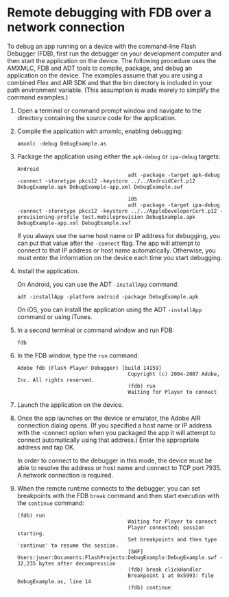 # Remote debugging with FDB over a network connection

<div>

To debug an app running on a device with the command-line Flash Debugger (FDB),
first run the debugger on your development computer and then start the
application on the device. The following procedure uses the AMXMLC, FDB and ADT
tools to compile, package, and debug an application on the device. The examples
assume that you are using a combined Flex and AIR SDK and that the bin directory
is included in your path environment variable. (This assumption is made merely
to simplify the command examples.)

1.  Open a terminal or command prompt window and navigate to the directory
    containing the source code for the application.

2.  Compile the application with amxmlc, enabling debugging:

        amxmlc -debug DebugExample.as

3.  Package the application using either the `apk-debug` or `ipa-debug` targets:

        Android
                                            adt -package -target apk-debug -connect -storetype pkcs12 -keystore ../../AndroidCert.p12 DebugExample.apk DebugExample-app.xml DebugExample.swf

                                            iOS
                                            adt -package -target ipa-debug -connect -storetype pkcs12 -keystore ../../AppleDeveloperCert.p12 -provisioning-profile test.mobileprovision DebugExample.apk DebugExample-app.xml DebugExample.swf

    If you always use the same host name or IP address for debugging, you can
    put that value after the `-connect` flag. The app will attempt to connect to
    that IP address or host name automatically. Otherwise, you must enter the
    information on the device each time you start debugging.

4.  Install the application.

    On Android, you can use the ADT `-installApp` command:

        adt -installApp -platform android -package DebugExample.apk

    On iOS, you can install the application using the ADT `-installApp` command
    or using iTunes.

5.  In a second terminal or command window and run FDB:

        fdb

6.  In the FDB window, type the `run` command:

        Adobe fdb (Flash Player Debugger) [build 14159]
                                            Copyright (c) 2004-2007 Adobe, Inc. All rights reserved.
                                            (fdb) run
                                            Waiting for Player to connect

7.  Launch the application on the device.

8.  Once the app launches on the device or emulator, the Adobe AIR connection
    dialog opens. (If you specified a host name or IP address with the -connect
    option when you packaged the app it will attempt to connect automatically
    using that address.) Enter the appropriate address and tap OK.

    In order to connect to the debugger in this mode, the device must be able to
    resolve the address or host name and connect to TCP port 7935. A network
    connection is required.

9.  When the remote runtime connects to the debugger, you can set breakpoints
    with the FDB `break` command and then start execution with the `continue`
    command:

        (fdb) run
                                            Waiting for Player to connect
                                            Player connected; session starting.
                                            Set breakpoints and then type 'continue' to resume the session.
                                            [SWF] Users:juser:Documents:FlashProjects:DebugExample:DebugExample.swf - 32,235 bytes after decompression
                                            (fdb) break clickHandler
                                            Breakpoint 1 at 0x5993: file DebugExample.as, line 14
                                            (fdb) continue

</div>

<div>

<div>



</div>

</div>
